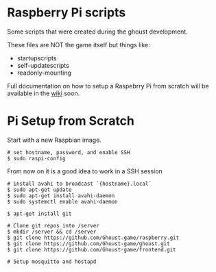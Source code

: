 # Raspberry Pi scripts

Some scripts that were created during the ghoust development.

These files are NOT the game itself but things like:

- startupscripts
- self-updatescripts
- readonly-mounting

Full documentation on how to setup a Raspebrry Pi from scratch will be available in the [wiki](https://github.com/Ghoust-game/raspberry/wiki) soon.


# Pi Setup from Scratch

Start with a new Raspbian image.

    # set hostname, password, and enable SSH
    $ sudo raspi-config

From now on it is a good idea to work in a SSH session

    # install avahi to broadcast `{hostname}.local`
    $ sudo apt-get update
    $ sudo apt-get install avahi-daemon
    $ sudo systemctl enable avahi-daemon

    $ apt-get install git

    # Clone git repos into /server
    $ mkdir /server && cd /server
    $ git clone https://github.com/Ghoust-game/raspberry.git
    $ git clone https://github.com/Ghoust-game/ghoust.git
    $ git clone https://github.com/Ghoust-game/frontend.git

    # Setup mosquitto and hostapd
